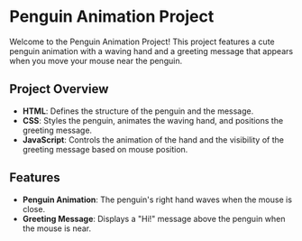 # Penguin Animation Project

Welcome to the Penguin Animation Project! This project features a cute penguin animation with a waving hand and a greeting message that appears when you move your mouse near the penguin.

## Project Overview

- **HTML**: Defines the structure of the penguin and the message.
- **CSS**: Styles the penguin, animates the waving hand, and positions the greeting message.
- **JavaScript**: Controls the animation of the hand and the visibility of the greeting message based on mouse position.

## Features

- **Penguin Animation**: The penguin's right hand waves when the mouse is close.
- **Greeting Message**: Displays a "Hi!" message above the penguin when the mouse is near.


